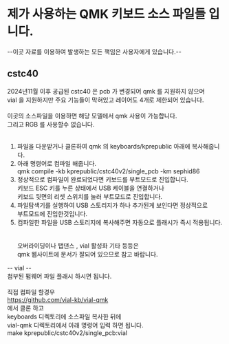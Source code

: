 # 제가 사용하는 QMK 키보드 소스 파일들 입니다.
--이곳 자료를 이용하여 발생하는 모든 책임은 사용자에게 있습니다.--

cstc40
--
2024년11월 이후 공급된 cstc40 은 pcb 가 변경되어 qmk 를 지원하지 않으며<br>
vial 을 지원하지만 주요 기능들이 막혀있고 레이어도 4개로 제한되어 있습니다.<br>
<br>
이곳의 소스파일을 이용하면 해당 모델에서 qmk 사용이 가능합니다.<br>
그리고 RGB 를 사용할수 없습니다.<br>
<br>
1. 파일을 다운받거나 클론하여 qmk 의 keyboards/kprepublic 아래에 복사해줍니다.<br>
2. 아래 명령어로 컴파일 해줍니다.<br>
   qmk compile -kb kprepublic/cstc40v2/single_pcb -km sephid86<br>
3. 정상적으로 컴파일이 완료되었다면 키보드를 부트모드로 진입합니다.<br>
   키보드 ESC 키를 누른 상태에서 USB 케이블을 연결하거나<br>
   키보드 뒷면의 리셋 스위치를 눌러 부트모드로 진입합니다.<br>
4. 파일탐색기를 실행하여 USB 스토리지가 하나 추가된게 보인다면 정상적으로<br>
   부트모드에 진입한것입니다.<br>
5. 컴파일한 파일을 USB 스토리지에 복사해주면 자동으로 플래시가 즉시 적용됩니다. <br>
<br><br>
오버라이딩이나 탭댄스 , vial 활성화 기타 등등은 <br>
qmk 웹사이트에 문서가 잘되어 있으므로 참고 바랍니다.<br>

-- vial --<br>
첨부된 펌웨어 파일 플래시 하시면 됩니다.<br>
<br>
직접 컴파일 할경우<br>
https://github.com/vial-kb/vial-qmk<br>
에서 클론 하고<br>
keyboards 디렉토리에 소스파일 복사한 뒤에<br>
vial-qmk 디렉토리에서 아래 명령어 입력 하면 됩니다.<br>
make kprepublic/cstc40v2/single_pcb:vial<br>

